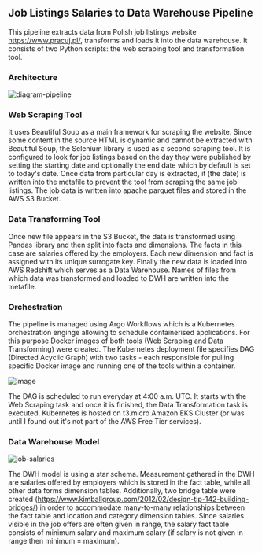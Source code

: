 ## Job Listings Salaries to Data Warehouse Pipeline

This pipeline extracts data from Polish job listings website https://www.pracuj.pl/, transforms and loads it into the data warehouse. 
It consists of two Python scripts: the web scraping tool and transformation tool.

### Architecture
![diagram-pipeline](https://user-images.githubusercontent.com/45266505/165622680-93a170a0-90ba-4d4b-9748-fb5248a10b4f.png)

### Web Scraping Tool
It uses Beautiful Soup as a main framework for scraping the website. Since some content in the source HTML is dynamic and cannot be extracted with Beautiful Soup, the Selenium library is used as a second scraping tool. 
It is configured to look for job listings based on the day they were published by setting the starting date and optionally the end date which by default is set to today's date. Once data from particular day is extracted, it (the date) is written into the metafile to prevent the tool from scraping the same job listings. The job data is written into apache parquet files and stored in the AWS S3 Bucket.

### Data Transforming Tool
Once new file appears in the S3 Bucket, the data is transformed using Pandas library and then split into facts and dimensions. The facts in this case are salaries offered by the employers. Each new dimension and fact is assigned with its unique surrogate key. Finally the new data is loaded into AWS Redshift which serves as a Data Warehouse. Names of files from which data was transformed and loaded to DWH are written into the metafile. 

### Orchestration
The pipeline is managed using Argo Workflows which is a Kubernetes orchestration enginge allowing to schedule containerised applications. For this purpose Docker images of both tools (Web Scraping and Data Transforming) were created. The Kubernetes deployment file specifies DAG (Directed Acyclic Graph) with two tasks - each responsible for pulling specific Docker image and running one of the tools within a container.

![image](https://user-images.githubusercontent.com/45266505/168035092-e6c78050-851d-417a-8cd2-ed482b729d56.png)

The DAG is scheduled to run everyday at 4:00 a.m. UTC. It starts with the Web Scraping task and once it is finished, the Data Transformation task is executed. 
Kubernetes is hosted on t3.micro Amazon EKS Cluster (or was until I found out it's not part of the AWS Free Tier services). 

### Data Warehouse Model
![job-salaries](https://user-images.githubusercontent.com/45266505/165736559-1a3e4948-c8ff-47f2-a8bf-4d9005aca3f5.png)

The DWH model is using a star schema. Measurement gathered in the DWH are salaries offered by employers which is stored in the fact table, while all other data forms dimension tables. Additionally, two bridge table were created (https://www.kimballgroup.com/2012/02/design-tip-142-building-bridges/) in order to accommodate many-to-many relationships between the fact table and location and category dimension tables. Since salaries visible in the job offers are often given in range, the salary fact table consists of minimum salary and maximum salary (if salary is not given in range then minimum = maximum).
